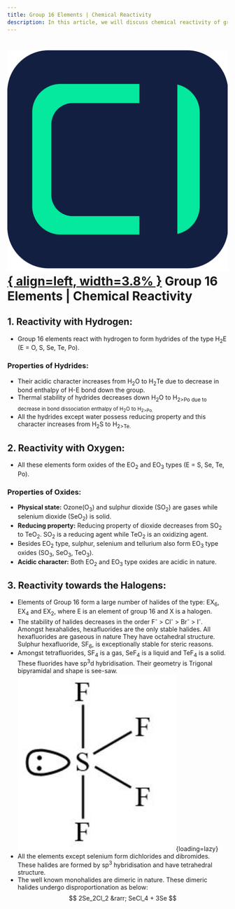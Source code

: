 ```yaml
---
title: Group 16 Elements | Chemical Reactivity
description: In this article, we will discuss chemical reactivity of group 16 elements.
---
```


# [![ChemistryEdu Logo](../../../images/favicon.svg){ align=left, width=3.8% }](../../../index.md)  Group 16 Elements | Chemical Reactivity

## 1. Reactivity with Hydrogen:

* Group 16 elements react with hydrogen to form hydrides of the type H<sub>2</sub>E (E = O, S, Se, Te, Po).

### Properties of Hydrides:

* Their acidic character increases from H<sub>2</sub>O to H<sub>2</sub>Te due to decrease in bond enthalpy of H-E bond down the group.
* Thermal stability of hydrides decreases down H<sub>2</sub>O to H<sub>2>Po due to decrease in bond dissociation enthalpy of H<sub>2</sub>O to H<sub>2>Po.
* All the hydrides except water possess reducing property and this character increases from H<sub>2</sub>S to H<sub>2>Te.

## 2. Reactivity with Oxygen:

* All these elements form oxides of the EO<sub>2</sub> and EO<sub>3</sub> types (E = S, Se, Te, Po).

### Properties of Oxides:

* **Physical state:** Ozone(O<sub>3</sub>) and sulphur dioxide (SO<sub>2</sub>) are gases while selenium dioxide (SeO<sub>2</sub>) is solid.
* **Reducing property:** Reducing property of dioxide decreases from SO<sub>2</sub> to TeO<sub>2</sub>. SO<sub>2</sub> is a reducing agent while TeO<sub>2</sub> is an oxidizing agent.
* Besides EO<sub>2</sub> type, sulphur, selenium and tellurium also form EO<sub>3</sub> type oxides (SO<sub>3</sub>, SeO<sub>3</sub>, TeO<sub>3</sub>).
* **Acidic character:** Both EO<sub>2</sub> and EO<sub>3</sub> type oxides are acidic in nature.

## 3. Reactivity towards the Halogens:

* Elements of Group 16 form a large number of halides of the type: EX<sub>6</sub>, EX<sub>4</sub> and EX<sub>2</sub>, where E is an element of group 16 and X is a halogen.
* The stability of halides decreases in the order F<sup>-</sup> > Cl<sup>-</sup> > Br<sup>-</sup> > I<sup>-</sup>. Amongst hexahalides, hexafluorides are the only stable halides.
  All hexafluorides are gaseous in nature They have octahedral structure. Sulphur hexafluoride, SF<sub>6</sub>, is exceptionally stable for steric reasons.
* Amongst tetrafluorides, SF<sub>4</sub> is a gas, SeF<sub>4</sub> is a liquid and TeF<sub>4</sub> is a solid. These fluorides have sp<sup>3</sup>d hybridisation. Their geometry is Trigonal bipyramidal and shape is see-saw.
  ![Sulphur Tetrafluoride](images/SF4.webp){loading=lazy}
* All the elements except selenium form dichlorides and dibromides. These halides are formed by sp<sup>3</sup> hybridisation and have tetrahedral structure.
* The well known monohalides are dimeric in nature. These dimeric halides undergo disproportionation as below:
  $$ 2Se_2Cl_2 &rarr; SeCl_4 + 3Se $$

